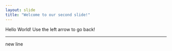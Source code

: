 ```yaml
---
layout: slide
title: "Welcome to our second slide!"
---
```

Hello World!
Use the left arrow to go back!

---
new line

